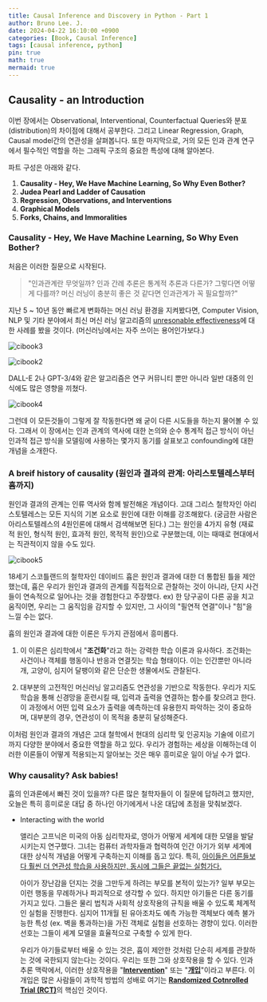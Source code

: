 ```yaml
---
title: Causal Inference and Discovery in Python - Part 1
author: Bruno Lee. J.
date: 2024-04-22 16:10:00 +0900
categories: [Book, Causal Inference]
tags: [causal inference, python]
pin: true
math: true
mermaid: true
---
```


## Causality - an Introduction
이번 장에서는 Observational, Interventional, Counterfactual Queries와 분포 (distribution)의 차이점에 대해서 공부한다. 그리고 Linear Regression, Graph, Causal model간의 연관성을 살펴봅니다. 또한 마지막으로, 거의 모든 인과 관계 연구에서 필수적인 역할을 하는 그래픽 구조의 중요한 특성에 대해 알아본다.

파트 구성은 아래와 같다.
1. **Causality - Hey, We Have Machine Learning, So Why Even Bother?**
2. **Judea Pearl and Ladder of Causation**
3. **Regression, Observations, and Interventions**
4. **Graphical Models**
5. **Forks, Chains, and Immoralities**

### Causality - Hey, We Have Machine Learning, So Why Even Bother?
처음은 이러한 질문으로 시작된다.

> "인과관계란 무엇일까? 인과 간례 추론은 통계적 추론과 다른가? 그렇다면 어떻게 다를까? 머신 러닝이 충분히 좋은 것 같다면 인과관계가 꼭 필요할까?"

지난 5 ~ 10년 동안 빠르게 변화하는 머신 러닝 환경을 지켜봤다면, Computer Vision, NLP 및 기타 분야에서 최신 머신 러닝 알고리즘의 <u>unresonable effectiveness</u>에 대한 사례를 봤을 것이다. (머신러닝에서는 자주 쓰이는 용어인가보다.)

![cibook3](https://github.com/cotes2020/jekyll-theme-chirpy/assets/62800365/8d5ed1c6-374f-4dc4-a3dd-96865963256e)

![cibook2](https://github.com/cotes2020/jekyll-theme-chirpy/assets/62800365/0235169b-d0f0-4a33-914a-a00eb3bac19a)

DALL-E 2나 GPT-3/4와 같은 알고리즘은 연구 커뮤니티 뿐만 아니라 일반 대중의 인식에도 많은 영향을 끼쳤다.

![cibook4](https://github.com/cotes2020/jekyll-theme-chirpy/assets/62800365/93a215dc-9e96-4891-9398-b3bce702a073)

그런데 이 모든것들이 그렇게 잘 작동한다면 왜 굳이 다른 시도들을 하는지 물어볼 수 있다. 그래서 이 장에서는 인과 관계의 역사에 대한 논의와 순수 통계적 접근 방식이 아닌 인과적 접근 방식을 모델링에 사용하는 몇가지 동기를 살표보고 confounding에 대한 개념을 소개한다.

### A breif history of causality (원인과 결과의 관계: 아리스토텔레스부터 흄까지)

원인과 결과의 관계는 인류 역사와 함께 발전해온 개념이다. 고대 그리스 철학자인 아리스토텔레스는 모든 지식의 기본 요소로 원인에 대한 이해를 강조해왔다. (궁금한 사람은 아리스토텔레스의 4원인론에 대해서 검색해보면 된다.) 그는 원인을 4가지 유형 (재료적 원인, 형식적 원인, 효과적 원인, 목적적 원인)으로 구분했는데, 이는 때때로 현대에서는 직관적이지 않을 수도 있다.

![cibook5](https://github.com/cotes2020/jekyll-theme-chirpy/assets/62800365/74b312ea-c7ea-4b08-af9f-71317f30e6b9)

18세기 스코틀랜드의 철학자인 데이비드 흄은 원인과 결과에 대한 더 통합된 틀을 제안했는데, 흄은 우리가 원인과 결과의 관계를 직접적으로 관찰하는 것이 아니라, 단지 사건들이 연속적으로 일어나는 것을 경험한다고 주장했다. 
ex) 한 당구공이 다른 공을 치고 움직이면, 우리는 그 움직임을 감지할 수 있지만, 그 사이의 "필연적 연결"이나 "힘"을 느낄 수는 없다.

흄의 원인과 결과에 대한 이론은 두가지 관점에서 흥미롭다. 
1. 이 이론은 심리학에서 "**조건화**"라고 하는 강력한 학습 이론과 유사하다. 조건화는 사건이나 객체를 행동이나 반응과 연결짓는 학습 형태이다. 이는 인간뿐만 아니라 개, 고양이, 심지어 달팽이와 같은 단순한 생물에서도 관찰된다.

2. 대부분의 고전적인 머신러닝 알고리즘도 연관성을 기반으로 작동한다. 우리가 지도 학습을 통해 신경망을 훈련시킬 때, 입력과 출력을 연결하는 함수를 찾으려고 한다. 이 과정에서 어떤 입력 요소가 출력을 예측하는데 유용한지 파악하는 것이 중요하며, 대부분의 경우, 연관성이 이 목적을 충분히 달성해준다.

이처럼 원인과 결과의 개념은 고대 철학에서 현대의 심리학 및 인공지능 기술에 이르기까지 다양한 분야에서 중요한 역할을 하고 있다. 우리가 경험하는 세상을 이해하는데 이러한 이론들이 어떻게 적용되는지 알아보는 것은 매우 흥미로운 일이 아닐 수가 없다.


### Why causality? Ask babies!
흄의 인과론에서 빠진 것이 있을까? 다른 많은 철학자들이 이 질문에 답하려고 했지만, 오늘은 특히 흥미로운 대답 중 하나인 아기에게서 나온 대답에 초점을 맞춰보겠다.

- Interacting with the world

    앨리슨 고프닉은 미국의 아동 심리학자로, 영아가 어떻게 세계에 대한 모델을 발달시키는지 연구했다. 그녀는 컴퓨터 과학자들과 협력하여 인간 아기가 외부 세계에 대한 상식적 개념을 어떻게 구축하는지 이해를 돕고 있다. 특히, <u>아이들은 어른들보다 훨씬 더 연관성 학습을 사용하지만, 동시에 그들은 끝없는 실험가다.</u>

    아이가 장난감을 던지는 것을 그만두게 하려는 부모를 본적이 있는가? 일부 부모는 이런 행동을 무례하거나 파괴적으로 생각할 수 있다. 하지만 아기들은 다른 동기를 가지고 있다. 그들은 물리 법칙과 사회적 상호작용의 규칙을 배울 수 있도록 체계적인 실험을 진행한다. 심지어 11개월 된 유아조차도 예측 가능한 객체보다 예측 불가능한 특성 (ex. 벽을 통과하는)을 가진 객체로 실험을 선호하는 경향이 있다. 이러한 선호는 그들이 세계 모델을 효율적으로 구축할 수 있게 한다.

    우리가 아기들로부터 배울 수 있는 것은, 흄이 제안한 것처럼 단순히 세계를 관찰하는 것에 국한되지 않는다는 것이다. 우리는 또한 그와 상호작용을 할 수 있다. 인과 추론 맥락에서, 이러한 상호작용을 "<u>**Intervention**</u>" 또는 "<u>**개입**</u>"이라고 부른다. 이 개입은 많은 사람들이 과학적 방법의 성배로 여기는 <u>**Randomized Cotnrolled Trial (RCT)**</u>의 핵심인 것이다.

